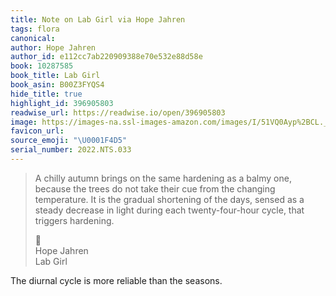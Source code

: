 ```yaml
---
title: Note on Lab Girl via Hope Jahren
tags: flora
canonical:
author: Hope Jahren
author_id: e112cc7ab220909388e70e532e88d58e
book: 10287585
book_title: Lab Girl
book_asin: B00Z3FYQS4
hide_title: true
highlight_id: 396905803
readwise_url: https://readwise.io/open/396905803
image: https://images-na.ssl-images-amazon.com/images/I/51VQ0Ayp%2BCL._SL200_.jpg
favicon_url:
source_emoji: "\U0001F4D5"
serial_number: 2022.NTS.033
---
```

> A chilly autumn brings on the same hardening as a balmy one, because the trees do not take their cue from the changing temperature. It is the gradual shortening of the days, sensed as a steady decrease in light during each twenty-four-hour cycle, that triggers hardening.
> <div class="quoteback-footer"><div class="quoteback-avatar"><span class="mini-emoji"> 📕</span></div><div class="quoteback-metadata"><div class="metadata-inner"><span style="display:none">FROM:</span><div aria-label="Hope Jahren" class="quoteback-author"> Hope Jahren</div><div aria-label="Lab Girl" class="quoteback-title"> Lab Girl</div></div></div></div>

The diurnal cycle is more reliable than the seasons.